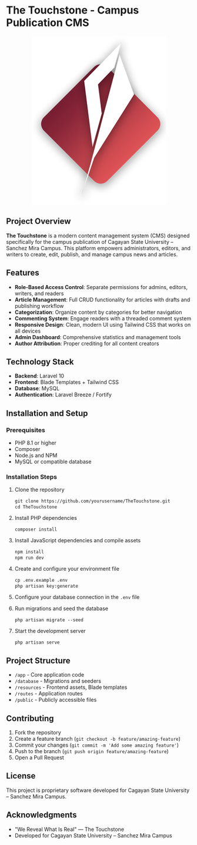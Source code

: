 # The Touchstone - Campus Publication CMS

<div align="center">
  <img src="public/images/Touchstone_Logo.png" alt="The Touchstone Logo">
</div>

## Project Overview

**The Touchstone** is a modern content management system (CMS) designed specifically for the campus publication of Cagayan State University – Sanchez Mira Campus. This platform empowers administrators, editors, and writers to create, edit, publish, and manage campus news and articles.

## Features

- **Role-Based Access Control**: Separate permissions for admins, editors, writers, and readers
- **Article Management**: Full CRUD functionality for articles with drafts and publishing workflow
- **Categorization**: Organize content by categories for better navigation
- **Commenting System**: Engage readers with a threaded comment system
- **Responsive Design**: Clean, modern UI using Tailwind CSS that works on all devices
- **Admin Dashboard**: Comprehensive statistics and management tools
- **Author Attribution**: Proper crediting for all content creators

## Technology Stack

- **Backend**: Laravel 10
- **Frontend**: Blade Templates + Tailwind CSS
- **Database**: MySQL
- **Authentication**: Laravel Breeze / Fortify

## Installation and Setup

### Prerequisites
- PHP 8.1 or higher
- Composer
- Node.js and NPM
- MySQL or compatible database

### Installation Steps

1. Clone the repository
   ```
   git clone https://github.com/yourusername/TheTouchstone.git
   cd TheTouchstone
   ```

2. Install PHP dependencies
   ```
   composer install
   ```

3. Install JavaScript dependencies and compile assets
   ```
   npm install
   npm run dev
   ```

4. Create and configure your environment file
   ```
   cp .env.example .env
   php artisan key:generate
   ```

5. Configure your database connection in the `.env` file

6. Run migrations and seed the database
   ```
   php artisan migrate --seed
   ```

7. Start the development server
   ```
   php artisan serve
   ```

## Project Structure

- `/app` - Core application code
- `/database` - Migrations and seeders
- `/resources` - Frontend assets, Blade templates
- `/routes` - Application routes
- `/public` - Publicly accessible files

## Contributing

1. Fork the repository
2. Create a feature branch (`git checkout -b feature/amazing-feature`)
3. Commit your changes (`git commit -m 'Add some amazing feature'`)
4. Push to the branch (`git push origin feature/amazing-feature`)
5. Open a Pull Request

## License

This project is proprietary software developed for Cagayan State University – Sanchez Mira Campus.

## Acknowledgments

- "We Reveal What Is Real" — The Touchstone
- Developed for Cagayan State University – Sanchez Mira Campus
